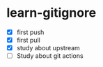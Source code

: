 # learn-gitignore

- [x] first push
- [x] first pull
- [x] study about upstream 
- [ ] Study about git actions
